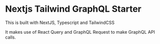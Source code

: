 # Nextjs Tailwind GraphQL Starter

This is built with NextJS, Typescript and TailwindCSS

It makes use of React Query and GraphQL Request to make GraphQL API calls.
